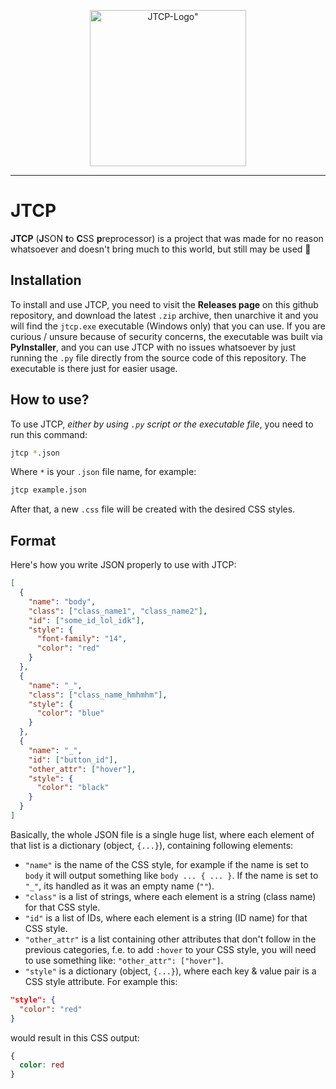 <p align="center">
<a href="https://imgbb.com/"><img src="https://i.ibb.co/0cnvC3R/JTCP-LOGO.png" alt=JTCP-Logo" border="0" width=250 height=250/></a>
</p>

-----------

# JTCP
**JTCP** (**J**SON **t**o **C**SS **p**reprocessor) is a project that was made for no reason whatsoever and doesn't bring much to this world, but still may be used 🦅

## Installation
To install and use JTCP, you need to visit the **Releases page** on this github repository, and download the latest `.zip` archive, then unarchive it and you will find the `jtcp.exe` executable (Windows only) that you can use. If you are curious / unsure because of security concerns, the executable was built via **PyInstaller**, and you can use JTCP with no issues whatsoever by just running the `.py` file directly from the source code of this repository. The executable is there just for easier usage.

## How to use?
To use JTCP, _either by using `.py` script or the executable file_, you need to run this command:
```sh
jtcp *.json
```
Where `*` is your `.json` file name, for example:
```sh
jtcp example.json
```
After that, a new `.css` file will be created with the desired CSS styles.

## Format
Here's how you write JSON properly to use with JTCP:
```json
[
  {
    "name": "body",
    "class": ["class_name1", "class_name2"],
    "id": ["some_id_lol_idk"],
    "style": {
      "font-family": "14",
      "color": "red"
    }
  },
  {
    "name": "_",
    "class": ["class_name_hmhmhm"],
    "style": {
      "color": "blue"
    }
  },
  {
    "name": "_",
    "id": ["button_id"],
    "other_attr": ["hover"],
    "style": {
      "color": "black"
    }
  }
]
```
Basically, the whole JSON file is a single huge list, where each element of that list is a dictionary (object, `{...}`), containing following elements:
- `"name"` is the name of the CSS style, for example if the name is set to `body` it will output something like `body ... { ... }`. If the name is set to `"_"`, its handled as it was an empty name (`""`).
- `"class"` is a list of strings, where each element is a string (class name) for that CSS style.
- `"id"` is a list of IDs, where each element is a string (ID name) for that CSS style.
- `"other_attr"` is a list containing other attributes that don't follow in the previous categories, f.e. to add `:hover` to your CSS style, you will need to use something like: `"other_attr": ["hover"]`.
- `"style"` is a dictionary (object, `{...}`), where each key & value pair is a CSS style attribute. For example this:
```json
"style": {
  "color": "red"
}
```
would result in this CSS output:
```css
{
  color: red
}
```
